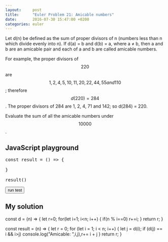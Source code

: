 ```yaml
---
layout:     post
title:      "Euler Problem 21: Amicable numbers"
date:       2016-07-30 15:47:00 +0200
categories: euler
---
```

Let d(n) be defined as the sum of proper divisors of n (numbers less than n which divide evenly into n).
If d(a) = b and d(b) = a, where a ≠ b, then a and b are an amicable pair and each of a and b are called amicable numbers.

For example, the proper divisors of $$220$$ are $$1, 2, 4, 5, 10, 11, 20, 22, 44, 55 and 110$$; therefore $$d(220) = 284$$. The proper divisors of 284 are 1, 2, 4, 71 and 142; so d(284) = 220.

Evaluate the sum of all the amicable numbers under $$10000$$.

## JavaScript playground

<pre class="edit">
const result = () => {
        
}

result()
</pre>
<button class="test" id="buttonTest0"> run test </button>
<script type="text/html" class="test" id="test0">
(result() == 31626)
</script>

## My solution

<div class="spoiler">

const d = (n) => {
    let r=0;
    for(let i=1; i<n; i++) {
        if(n % i==0) r+=i;
    }
    return r;
}

const result = (n) => {
    let r = 0;
    for (let i = 1; i < n; i++) {
        let j = d(i);
        if (d(j) == i && i>j) console.log("Amicable: ",i,j),r+= i + j
    }
    return r;
}

</div>